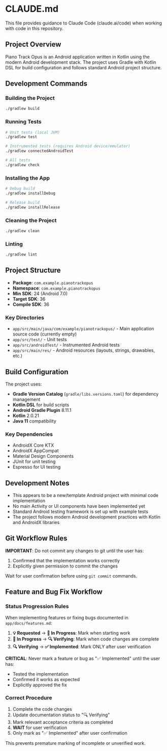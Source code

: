# CLAUDE.md

This file provides guidance to Claude Code (claude.ai/code) when working with code in this repository.

## Project Overview

Piano Track Opus is an Android application written in Kotlin using the modern Android development stack. The project uses Gradle with Kotlin DSL for build configuration and follows standard Android project structure.

## Development Commands

### Building the Project
```bash
./gradlew build
```

### Running Tests
```bash
# Unit tests (local JVM)
./gradlew test

# Instrumented tests (requires Android device/emulator)
./gradlew connectedAndroidTest

# All tests
./gradlew check
```

### Installing the App
```bash
# Debug build
./gradlew installDebug

# Release build
./gradlew installRelease
```

### Cleaning the Project
```bash
./gradlew clean
```

### Linting
```bash
./gradlew lint
```

## Project Structure

- **Package**: `com.example.pianotrackopus`
- **Namespace**: `com.example.pianotrackopus`
- **Min SDK**: 24 (Android 7.0)
- **Target SDK**: 36
- **Compile SDK**: 36

### Key Directories
- `app/src/main/java/com/example/pianotrackopus/` - Main application source code (currently empty)
- `app/src/test/` - Unit tests
- `app/src/androidTest/` - Instrumented Android tests
- `app/src/main/res/` - Android resources (layouts, strings, drawables, etc.)

## Build Configuration

The project uses:
- **Gradle Version Catalog** (`gradle/libs.versions.toml`) for dependency management
- **Kotlin DSL** for build scripts
- **Android Gradle Plugin** 8.11.1
- **Kotlin** 2.0.21
- **Java 11** compatibility

### Key Dependencies
- AndroidX Core KTX
- AndroidX AppCompat
- Material Design Components
- JUnit for unit testing
- Espresso for UI testing

## Development Notes

- This appears to be a new/template Android project with minimal code implementation
- No main Activity or UI components have been implemented yet
- Standard Android testing framework is set up with example tests
- The project follows modern Android development practices with Kotlin and AndroidX libraries

## Git Workflow Rules

**IMPORTANT**: Do not commit any changes to git until the user has:
1. Confirmed that the implementation works correctly
2. Explicitly given permission to commit the changes

Wait for user confirmation before using `git commit` commands.

## Feature and Bug Fix Workflow

### Status Progression Rules

When implementing features or fixing bugs documented in `app/docs/features.md`:

1. **💡 Requested** → **🔄 In Progress**: Mark when starting work
2. **🔄 In Progress** → **🔍 Verifying**: Mark when code changes are complete
3. **🔍 Verifying** → **✅ Implemented**: Mark ONLY after user verification

**CRITICAL**: Never mark a feature or bug as "✅ Implemented" until the user has:
- Tested the implementation
- Confirmed it works as expected
- Explicitly approved the fix

### Correct Procedure
1. Complete the code changes
2. Update documentation status to "🔍 Verifying"
3. Mark relevant acceptance criteria as completed
4. **WAIT** for user verification
5. Only mark as "✅ Implemented" after user confirmation

This prevents premature marking of incomplete or unverified work.